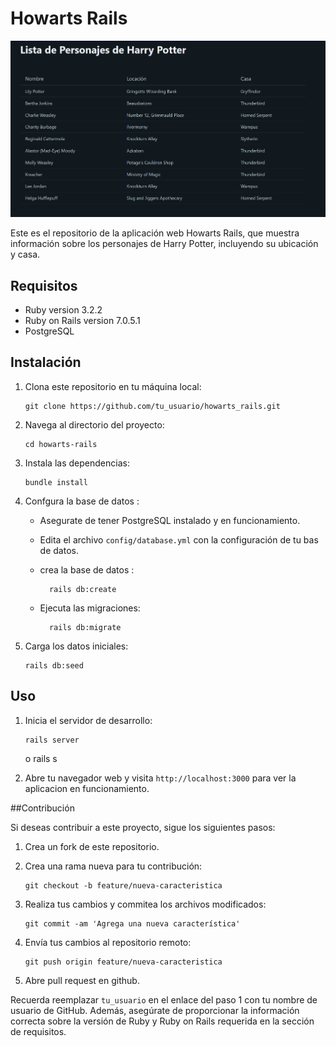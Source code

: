 # Howarts Rails

![img de index](https://github.com/toffycaluga/howarts_rails/blob/main/app/assets/images/howarts_rails_1.png)

Este es el repositorio de la aplicación web Howarts Rails, que muestra información sobre los personajes de Harry Potter, incluyendo su ubicación y casa.

## Requisitos

- Ruby version 3.2.2
- Ruby on Rails version 7.0.5.1
- PostgreSQL

## Instalación

1.  Clona este repositorio en tu máquina local:

    ```shell
    git clone https://github.com/tu_usuario/howarts_rails.git
    ```

2.  Navega al directorio del proyecto:

        cd howarts-rails

3.  Instala las dependencias:

        bundle install

4.  Confgura la base de datos :

    - Asegurate de tener PostgreSQL instalado y en funcionamiento.
    - Edita el archivo `config/database.yml` con la configuración de tu bas de datos.
    - crea la base de datos :

            rails db:create

    - Ejecuta las migraciones:

            rails db:migrate

5.  Carga los datos iniciales:

        rails db:seed

## Uso

1.  Inicia el servidor de desarrollo:

        rails server

    o
    rails s

2.  Abre tu navegador web y visita `http://localhost:3000` para ver la aplicacion en funcionamiento.

##Contribución

Si deseas contribuir a este proyecto, sigue los siguientes pasos:

1.  Crea un fork de este repositorio.

2.  Crea una rama nueva para tu contribución:

        git checkout -b feature/nueva-caracteristica

3.  Realiza tus cambios y commitea los archivos modificados:

        git commit -am 'Agrega una nueva característica'

4.  Envía tus cambios al repositorio remoto:

        git push origin feature/nueva-caracteristica

5.  Abre pull request en github.

Recuerda reemplazar `tu_usuario` en el enlace del paso 1 con tu nombre de usuario de GitHub. Además, asegúrate de proporcionar la información correcta sobre la versión de Ruby y Ruby on Rails requerida en la sección de requisitos.
